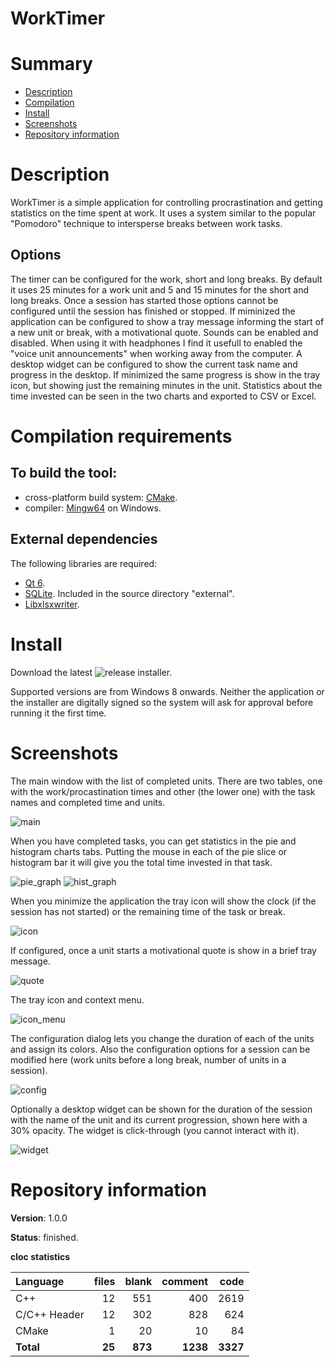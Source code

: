 
WorkTimer
=========

# Summary
- [Description](#description)
- [Compilation](#compilation-requirements)
- [Install](#install)
- [Screenshots](#screenshots)
- [Repository information](#repository-information)

# Description
WorkTimer is a simple application for controlling procrastination and getting statistics on the time spent at work. It uses a system similar to the popular "Pomodoro" technique to intersperse breaks between work tasks.

## Options
The timer can be configured for the work, short and long breaks. By default it uses 25 minutes for a work unit and 5 and 15 minutes for the short and long breaks. Once a session has started those options cannot be configured until the session has finished or stopped.
If miminized the application can be configured to show a tray message informing the start of a new unit or break, with a motivational quote.
Sounds can be enabled and disabled. When using it with headphones I find it usefull to enabled the "voice unit announcements" when working away from the computer. 
A desktop widget can be configured to show the current task name and progress in the desktop. If minimized the same progress is show in the tray icon, but showing just the remaining minutes in the unit.
Statistics about the time invested can be seen in the two charts and exported to CSV or Excel. 


# Compilation requirements
## To build the tool:
* cross-platform build system: [CMake](http://www.cmake.org/cmake/resources/software.html).
* compiler: [Mingw64](http://sourceforge.net/projects/mingw-w64/) on Windows.

## External dependencies
The following libraries are required:
* [Qt 6](http://www.qt.io/).
* [SQLite](https://www.sqlite.org/). Included in the source directory "external".
* [Libxlsxwriter](https://github.com/jmcnamara/libxlsxwriter/).

# Install
Download the latest ![release](https://github.com/FelixdelasPozas/WorkTimer/releases/) installer.

Supported versions are from Windows 8 onwards. Neither the application or the installer are digitally signed so the system will ask for approval before running it the first time.

# Screenshots

The main window with the list of completed units. There are two tables, one with the work/procastination times and other (the lower one) with the task names and completed time and units. 

![main](https://github.com/user-attachments/assets/5f4fe698-6506-4ece-9a9a-5d80448ff576)

When you have completed tasks, you can get statistics in the pie and histogram charts tabs. Putting the mouse in each of the pie slice or histogram bar it will give you the total time invested in that task.

![pie_graph](https://github.com/user-attachments/assets/41f052e3-6318-418b-b132-b087fc27cf42)
![hist_graph](https://github.com/user-attachments/assets/3b5af4f7-758d-4fa7-a832-7473b55c04c2)

When you minimize the application the tray icon will show the clock (if the session has not started) or the remaining time of the task or break.

![icon](https://github.com/user-attachments/assets/e52da555-3a2c-4f4f-bbd7-881496da6a59)

If configured, once a unit starts a motivational quote is show in a brief tray message. 

![quote](https://github.com/user-attachments/assets/90a54497-eee4-4bd1-bd9f-efff591ec28e)

The tray icon and context menu. 

![icon_menu](https://github.com/user-attachments/assets/14de0743-7de5-426f-b762-e6ae497ebd9d)

The configuration dialog lets you change the duration of each of the units and assign its colors. Also the configuration options for a session can be modified here (work units before a long break, number of units in a session). 

![config](https://github.com/user-attachments/assets/31ebcbd0-a8b8-4cf5-a1af-79d2f02e8fdf)

Optionally a desktop widget can be shown for the duration of the session with the name of the unit and its current progression, shown here with a 30% opacity. The widget is click-through (you cannot interact with it).

![widget](https://github.com/user-attachments/assets/49da0f26-3c47-45aa-a5dd-9e90fac24d8e)

# Repository information

**Version**: 1.0.0

**Status**: finished.

**cloc statistics**

| Language                     |files          |blank      |comment       |code      |
|:-----------------------------|--------------:|----------:|-------------:|---------:|
| C++                          |  12           |  551      |   400        | 2619     |
| C/C++ Header                 |  12           |  302      |   828        |  624     |
| CMake                        |   1           |   20      |    10        |   84     |
| **Total**                    | **25**        | **873**   | **1238**     | **3327** |
